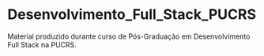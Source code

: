 # Desenvolvimento_Full_Stack_PUCRS
Material produzido durante curso de Pós-Graduação em Desenvolvimento Full Stack na PUCRS.

